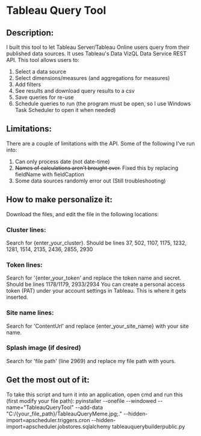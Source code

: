 # Tableau Query Tool

## Description:

I built this tool to let Tableau Server/Tableau Online users query from their published data sources. It uses Tableau's Data VizQL Data Service REST API.
This tool allows users to:
1. Select a data source
2. Select dimensions/measures (and aggregations for measures)
3. Add filters
4. See results and download query results to a csv
5. Save queries for re-use
6. Schedule queries to run (the program must be open, so I use Windows Task Scheduler to open it when needed)

## Limitations:

There are a couple of limitations with the API. Some of the following I've run into:
1. Can only process date (not date-time)
2. ~~Names of calculations aren't brought over.~~ Fixed this by replacing fieldName with fieldCaption
3. Some data sources randomly error out (Still troubleshooting)

## How to make personalize it:

Download the files, and edit the file in the following locations:

### Cluster lines:

Search for {enter_your_cluster}. Should be lines 37, 502, 1107, 1175, 1232, 1281, 1514, 2135, 2436, 2855, 2930

### Token lines:

Search for '{enter_your_token' and replace the token name and secret. Should be lines 1178/1179, 2933/2934
You can create a personal access token (PAT) under your account settings in Tableau. This is where it gets inserted.

### Site name lines:

Search for 'ContentUrl' and replace {enter_your_site_name} with your site name.

### Splash image (if desired)

Search for 'file path' (line 2969) and replace my file path with yours.

## Get the most out of it:

To take this script and turn it into an application, open cmd and run this (first modify your file path):
pyinstaller --onefile --windowed --name="TableauQueryTool" --add-data "C:/{your_file_path}/TableauQueryMeme.jpg;." --hidden-import=apscheduler.triggers.cron --hidden-import=apscheduler.jobstores.sqlalchemy tableauquerybuilderpublic.py
